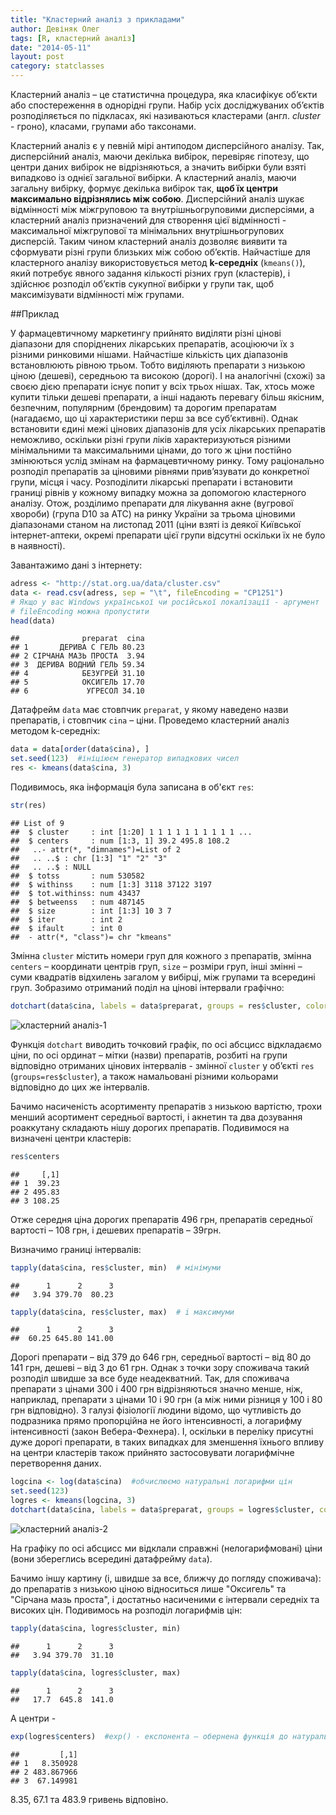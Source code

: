 ```yaml
---
title: "Кластерний аналіз з прикладами"
author: Девіняк Олег
tags: [R, кластерний аналіз]
date: "2014-05-11"
layout: post
category: statclasses
--- 
```


Кластерний аналіз – це статистична процедура, яка класифікує об’єкти або спостереження в однорідні групи. Набір усіх досліджуваних об’єктів розподіляється по підкласах, які називаються кластерами (англ. *cluster* - гроно), класами, групами або таксонами.

Кластерний аналіз є у певній мірі антиподом дисперсійного аналізу. Так, дисперсійний аналіз, маючи декілька вибірок, перевіряє гіпотезу, що центри даних вибірок не відрізняються, а значить вибірки були взяті випадково із однієї загальної вибірки. А кластерний аналіз, маючи загальну вибірку, формує декілька вибірок так, **щоб їх центри максимально відрізнялись між собою**. Дисперсійний аналіз шукає відмінності між міжгруповою та внутрішньогруповими дисперсіями, а кластерний аналіз призначений для створення цієї відмінності - максимальної міжгрупової та мінімальних внутрішньогрупових дисперсій. Таким чином кластерний аналіз дозволяє виявити та сформувати різні групи близьких між собою об’єктів. Найчастіше для кластерного аналізу використовується метод **k-середніх** (`kmeans()`), який потребує явного задання кількості різних груп (кластерів), і здійснює розподіл об’єктів сукупної вибірки у групи так, щоб максимізувати відмінності між групами.

##Приклад

У фармацевтичному маркетингу прийнято виділяти різні цінові діапазони для споріднених лікарських препаратів, асоціюючи їх з різними ринковими нішами. Найчастіше кількість цих діапазонів встановлюють рівною трьом. Тобто виділяють препарати з низькою ціною (дешеві), середньою та високою (дорогі). І на аналогічні (схожі) за своєю дією препарати існує попит у всіх трьох нішах. Так, хтось може купити тільки дешеві препарати, а інші надають перевагу більш якісним, безпечним, популярним (брендовим) та дорогим препаратам (нагадаємо, що ці характеристики перш за все суб’єктивні). Однак встановити єдині межі цінових діапазонів для усіх лікарських препаратів неможливо, оскільки різні групи ліків характеризуються різними мінімальними та максимальними цінами, до того ж ціни постійно змінюються услід змінам на фармацевтичному ринку. Тому раціонально розподіл препаратів за ціновими рівнями прив’язувати до конкретної групи, місця і часу. Розподілити лікарські препарати і встановити границі рівнів у кожному випадку можна за допомогою кластерного аналізу. Отож, розділимо препарати для лікування акне (вугрової хвороби) (група D10 за ATC) на ринку України за трьома ціновими діапазонами станом на листопад 2011 (ціни взяті із деякої Київської інтернет-аптеки, окремі препарати цієї групи відсутні оскільки їх не було в наявності).

Завантажимо дані з інтернету:

```r
adress <- "http://stat.org.ua/data/cluster.csv"
data <- read.csv(adress, sep = "\t", fileEncoding = "CP1251")
# Якщо у вас Windows української чи російської локалізації - аргумент
# fileEncoding можна пропустити
head(data)
```

```rconsole
##              preparat  cina
## 1       ДЕРИВА С ГЕЛЬ 80.23
## 2 СІРЧАНА МАЗЬ ПРОСТА  3.94
## 3  ДЕРИВА ВОДНИЙ ГЕЛЬ 59.34
## 4            БЕЗУГРЕЙ 31.10
## 5            ОКСИГЕЛЬ 17.70
## 6             УГРЕСОЛ 34.10
```

Датафрейм `data` має стовпчик `preparat`, у якому наведено назви препаратів, і стовпчик `cina` – ціни. Проведемо кластерний аналіз методом k-середніх:

```r
data = data[order(data$cina), ]
set.seed(123)  #ініціюєм генератор випадкових чисел
res <- kmeans(data$cina, 3)
```

Подивимось, яка інформація була записана в об'єкт `res`:

```r
str(res)
```

```rconsole
## List of 9
##  $ cluster     : int [1:20] 1 1 1 1 1 1 1 1 1 1 ...
##  $ centers     : num [1:3, 1] 39.2 495.8 108.2
##   ..- attr(*, "dimnames")=List of 2
##   .. ..$ : chr [1:3] "1" "2" "3"
##   .. ..$ : NULL
##  $ totss       : num 530582
##  $ withinss    : num [1:3] 3118 37122 3197
##  $ tot.withinss: num 43437
##  $ betweenss   : num 487145
##  $ size        : int [1:3] 10 3 7
##  $ iter        : int 2
##  $ ifault      : int 0
##  - attr(*, "class")= chr "kmeans"
```

Змінна `cluster` містить номери груп для кожного з препаратів, змінна `centers` – координати центрів груп, `size` – розміри груп, інші змінні – суми квадратів відхилень загалом у вибірці, між групами та всередині груп. Зобразимо отриманий поділ на цінові інтервали графічно:

```r
dotchart(data$cina, labels = data$preparat, groups = res$cluster, color = res$cluster)
```

![кластерний аналіз-1](http://stat.org.ua/figures/class-cluster-1.png) 

Функція `dotchart` виводить точковий графік, по осі абсцисс відкладаємо ціни, по осі ординат – мітки (назви) препаратів, розбиті на групи відповідно отриманих цінових інтервалів - змінної `cluster` у об’єкті `res` (`groups=res$cluster`), а також намальовані різними кольорами відповідно до цих же інтервалів.

Бачимо насиченість асортименту препаратів з низькою вартістю, трохи менший асортимент середньої  вартості, і акнетин та два дозування роаккутану складають нішу дорогих препаратів. Подивимося на визначені центри кластерів:

```r
res$centers
```

```rconsole
##     [,1]
## 1  39.23
## 2 495.83
## 3 108.25
```

Отже середня ціна дорогих препаратів 496 грн, препаратів середньої вартості – 108 грн, і дешевих препаратів – 39грн.

Визначимо границі інтервалів:

```r
tapply(data$cina, res$cluster, min)  # мінімуми
```

```rconsole
##      1      2      3 
##   3.94 379.70  80.23
```

```r
tapply(data$cina, res$cluster, max)  # i максимуми
```

```rconsole
##      1      2      3 
##  60.25 645.80 141.00
```

Дорогі препарати – від 379 до 646 грн, середньої вартості – від 80 до 141 грн, дешеві – від 3 до 61 грн. Однак з точки зору споживача такий розподіл швидше за все буде неадекватний. Так, для споживача препарати з цінами 300 і 400 грн відрізняються значно менше, ніж, наприклад, препарати з цінами 10 і 90 грн (а між ними різниця у 100 і 80 грн відповідно). З галузі фізіології людини відомо, що чутливість до подразника прямо пропорційна не його інтенсивності, а логарифму інтенсивності (закон Вебера-Фехнера). І, оскільки в переліку присутні дуже дорогі препарати, в таких випадках для зменшення їхнього впливу на центри кластерів також прийнято застосовувати логарифмічне перетворення даних. 

```r
logcina <- log(data$cina)  #обчислюємо натуральні логарифми цін
set.seed(123)
logres <- kmeans(logcina, 3)
dotchart(data$cina, labels = data$preparat, groups = logres$cluster, color = logres$cluster)
```
![кластерний аналіз-2](http://stat.org.ua/figures/class-cluster-2.png) 

На графіку по осі абсцисс ми відклали справжні (нелогарифмовані) ціни (вони збереглись всередині датафрейму `data`).

Бачимо іншу картину (і, швидше за все, ближчу до погляду споживача): до препаратів з низькою ціною відноситься лише "Оксигель" та "Сірчана мазь проста", і достатньо насиченими є інтервали середніх та високих цін. Подивимось на розподіл логарифмів цін:

```r
tapply(data$cina, logres$cluster, min)
```

```rconsole
##      1      2      3 
##   3.94 379.70  31.10
```

```r
tapply(data$cina, logres$cluster, max)
```

```rconsole
##      1      2      3 
##   17.7  645.8  141.0
```

А центри -

```r
exp(logres$centers)  #exp() - експонента – обернена функція до натурального логарифму.
```

```rconsole
##         [,1]
## 1   8.350928
## 2 483.867966
## 3  67.149981
```

8.35, 67.1 та 483.9 гривень відповіно.  

